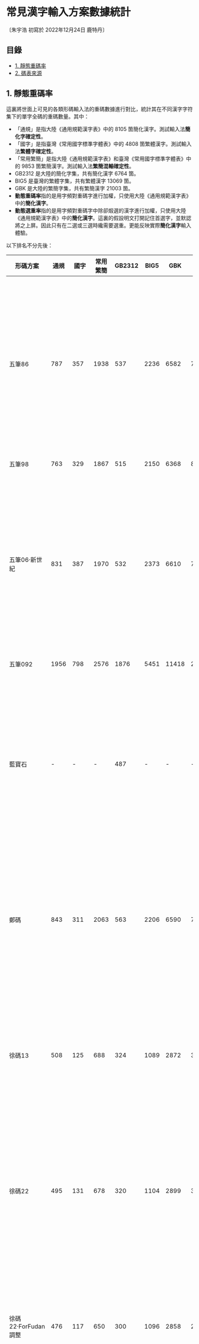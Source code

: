 <!-- omit in toc -->
# 常見漢字輸入方案數據統計

〔朱宇浩 初寫於 2022年12月24日 鹿特丹〕

<!-- omit in toc -->
## 目錄

- [1. 靜態重碼率](#1-靜態重碼率)
- [2. 碼表來源](#2-碼表來源)

## 1. 靜態重碼率

這裏將世面上可見的各類形碼輸入法的重碼數據進行對比，統計其在不同漢字字符集下的單字全碼的重碼數量。其中：

- 「通規」是指大陸《通用規範漢字表》中的 8105 箇簡化漢字。測試輸入法**簡化字確定性**。
- 「國字」是指臺灣《常用國字標準字體表》中的 4808 箇繁體漢字。測試輸入法**繁體字確定性**。
- 「常用繁簡」是指大陸《通用規範漢字表》和臺灣《常用國字標準字體表》中的 9853 箇繁簡漢字。測試輸入法**繁簡混輸確定性**。
- GB2312 是大陸的簡化字集，共有簡化漢字 6764 箇。
- BIG5 是臺灣的繁體字集，共有繁體漢字 13069 箇。
- GBK 是大陸的繁簡字集，共有繁簡漢字 21003 箇。
- **動態重碼率**指的是用字頻對重碼字進行加權，只使用大陸《通用規範漢字表》中的**簡化漢字**。
- **動態選重率**指的是用字頻對重碼字中除卻煅選的漢字進行加權，只使用大陸《通用規範漢字表》中的**簡化漢字**。這裏的假設明文打開記住首選字，並默認將之上屏。因此只有在二選或三選時纔需要選重。更能反映實際**簡化漢字**輸入體驗。

以下排名不分先後：

|形碼方案|通規|國字|常用繁簡|GB2312|BIG5|GBK|動態重碼率|動態選重率|特點|
|---|---|---|---|---|---|---|---|---|---|
||||||||||**單編碼系**
|五筆86|787|357|1938|537|2236|6582|7.77%|0.34%|四碼定長 單編碼 字根分區|
|五筆98|763|329|1867|515|2150|6368|8.56%|0.37%|四碼定長 單編碼 字根分區|
|五筆06·新世紀|831|387|1970|532|2373|6610|7.90%|0.31%|四碼定長 單編碼 字根分區|
|五筆092|1956|798|2576|1876|5451|11418|28.04%|3.15%|四碼定長 單編碼 字根分區|
|藍寶石|-|-|-|487|-|-|-|-|四碼定長 單編碼 字根隨機|
||||||||||**雙編碼系**
|鄭碼|843|311|2063|563|2206|6590|7.50%|0.59%|四碼定長 單編碼 大碼分區 小碼形託|
|徐碼13|508|125|688|324|1089|2872|3.52%|0.10%|四碼定長 雙編碼 大碼分區 小碼音託|
|徐碼22|495|131|678|320|1104|2899|3.49%|0.10%|四碼定長 雙編碼 大碼分區 小碼音託|
|徐碼22·ForFudan調整|476|117|650|300|1096|2858|2.98%|0.08%|四碼定長 雙編碼 大碼分區 小碼音託|
|虎碼|871|238|2382|532|2489|7687|8.92%|0.05%|四碼定長 雙編碼 大碼隨機 小碼音託|
||||||||||**長於四碼系**
|倉頡五代|498|164|714|422|978|2893|12.07%|0.89%|五碼定長|
|山人全息|275|84|1523|194|660|3952|1.80%|0.06%|不定長|
||||||||||**三碼系**
|三碼鄭碼|3677|1578|5534|2700|8604|16490|24.26%|0.50%|三碼 出簡不出全|
||||||||||**音形碼系**
|小鶴音形|1117|214|1119|730|581|1067|9.09%|0.85%|四碼定長 音形碼|

## 2. 碼表來源

[倉頡五代]<https://github.com/rime/rime-cangjie>
[山人全息]<https://github.com/ywxt/rime-sunman>
[虎碼]<http://huma.ysepan.com/>
[新世纪五笔]<https://github.com/byujiang/wubi06_rime>
[藍寶石]<https://github.com/kktt007/rime-fcitx-rime>
[092五筆]<https://github.com/lvxingjia/092r>
[小鶴]<https://github.com/cubercsl/rime-flypy>
